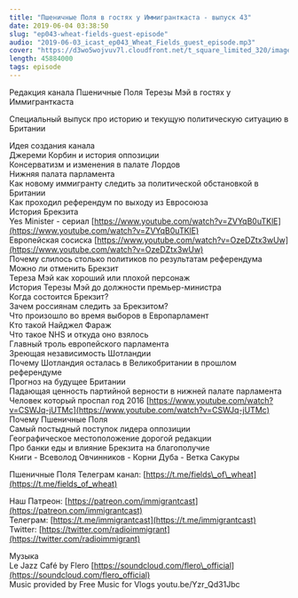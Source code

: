 ```yaml
---
title: "Пшеничные Поля в гостях у Иммигранткаста - выпуск 43"
date: 2019-06-04 03:38:50
slug: "ep043-wheat-fields-guest-episode"
audio: "2019-06-03_icast_ep043_Wheat_Fields_guest_episode.mp3"
cover: "https://d3wo5wojvuv7l.cloudfront.net/t_square_limited_320/images.spreaker.com/original/a6bbb7310beae0e574f2f71949a61db5.jpg"
length: 45884000
tags: episode
---
```

Редакция канала Пшеничные Поля Терезы Мэй в гостях у Иммигранткаста  
  
Специальный выпуск про историю и текущую политическую ситуацию в Британии  
  
Идея создания канала  
Джереми Корбин и история оппозиции  
Консерватизм и изменения в палате Лордов  
Нижняя палата парламента  
Как новому иммигранту следить за политической обстановкой в Британии  
Как проходил референдум по выходу из Евросоюза  
История Брекзита  
Yes Minister - сериал [https://www.youtube.com/watch?v=ZVYqB0uTKlE](https://www.youtube.com/watch?v=ZVYqB0uTKlE)  
Европейская сосиска [https://www.youtube.com/watch?v=OzeDZtx3wUw](https://www.youtube.com/watch?v=OzeDZtx3wUw)  
Почему слилось столько политиков по результатам референдума  
Можно ли отменить Брекзит  
Тереза Мэй как хороший или плохой персонаж  
История Терезы Мэй до должности премьер-министра  
Когда состоится Брекзит?  
Зачем россиянам следить за Брекзитом?  
Что произошло во время выборов в Европарламент  
Кто такой Найджел Фараж  
Что такое NHS и откуда оно взялось  
Главный троль европейского парламента  
Зреющая независимость Шотландии  
Почему Шотландия осталась в Великобритании в прошлом референдуме  
Прогноз на будущее Британии  
Падающая ценность партийной верности в нижней палате парламента  
Человек который проспал год 2016 [https://www.youtube.com/watch?v=CSWJq-jUTMc](https://www.youtube.com/watch?v=CSWJq-jUTMc)  
Почему Пшеничные Поля  
Самый постыдный поступок лидера оппозиции  
Географическое местоположение дорогой редакции  
Про банки еды и влияние Брекзита на благополучие  
Книги - Всеволод Овчинников - Корни Дуба - Ветка Сакуры  
  
Пшеничные Поля Телеграм канал: [https://t.me/fields\_of\_wheat](https://t.me/fields_of_wheat)  
  
Наш Патреон: [https://patreon.com/immigrantcast](https://patreon.com/immigrantcast)  
Телеграм: [https://t.me/immigrantcast](https://t.me/immigrantcast)  
Twitter: [https://twitter.com/radioimmigrant](https://twitter.com/radioimmigrant)  
  
Музыка  
Le Jazz Café by Flero [https://soundcloud.com/flero\_official](https://soundcloud.com/flero_official)  
Music provided by Free Music for Vlogs youtu.be/Yzr\_Qd31Jbc

